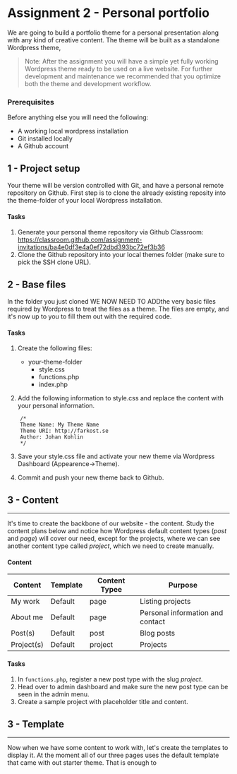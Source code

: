# Assignment 2 - Personal portfolio

We are going to build a portfolio theme for a personal presentation along with any kind of creative content. The theme will be built as a standalone Wordpress theme, 

> Note: After the assignment you will have a simple yet fully working Wordpress theme ready to be used on a live website. For further development and maintenance we recommended that you optimize both the theme and development workflow.

### Prerequisites
Before anything else you will need the following:

* A working local wordpress installation
* Git installed locally
* A Github account

## 1 - Project setup
Your theme will be version controlled with Git, and have a personal remote repository on Github. First step is to clone the already existing reposity into the theme-folder of your local Wordpress installation.

#### Tasks
1. Generate your personal theme repository via Github Classroom:
https://classroom.github.com/assignment-invitations/ba4e0df3e4a0ef72dbd393bc72ef3b36 
2. Clone the Github repository into your local themes folder (make sure to pick the SSH clone URL).

## 2 - Base files
In the folder you just cloned WE NOW NEED TO ADDthe very basic files required by Wordpress to treat the files as a theme. The files are empty, and it's now up to you to fill them out with the required code.

#### Tasks
1. Create the following files:
	- your-theme-folder
    	- style.css
        - functions.php
        - index.php
        
2. Add the following information to style.css and replace the content with your personal information.
```
	/*
	Theme Name: My Theme Name
	Theme URI: http://farkost.se
	Author: Johan Kohlin
	*/
```

3. Save your style.css file and activate your new theme via Wordpress Dashboard (Appearence->Theme).

4. Commit and push your new theme back to Github.


## 3 - Content
---

It's time to create the backbone of our website - the content. Study the content plans below and notice how Wordpress default content types (*post* and *page*) will cover our need, except for the projects, where we can see another content type called *project*, which we need to create manually.

#### Content
| Content  | Template  | Content Typee  | Purpose  |
|---|---|---|---|
| My work  | Default | page | Listing projects  |
| About me  | Default | page | Personal information and contact  |
| Post(s) | Default | post | Blog posts |
| Project(s) | Default | project | Projects |

#### Tasks
1. In `functions.php`, register a new post type with the slug *project*.
2. Head over to admin dashboard and make sure the new post type can be seen in the admin menu.
3. Create a sample project with placeholder title and content.

## 3 - Template
---

Now when we have some content to work with, let's create the templates to display it. At the moment all of our three pages uses the default template that came with out starter theme. That is enough to
